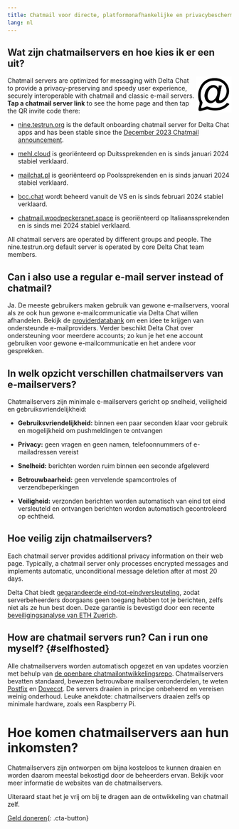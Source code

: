 ```yaml
---
title: Chatmail voor directe, platformonafhankelijke en privacybeschermende gesprekken
lang: nl
---
```



## Wat zijn chatmailservers en hoe kies ik er een uit?

<img alt="Chatmail logo" src="../assets/logos/chatmail.svg" width="80" style="float:right;" />

Chatmail servers are optimized for messaging with Delta Chat 
to provide a privacy-preserving and speedy user experience, 
securely interoperable with chatmail and classic e-mail servers. 
**Tap a chatmail server link** to see the home page and then tap the QR invite code there: 

- [nine.testrun.org](https://nine.testrun.org) is the default onboarding chatmail server
  for Delta Chat apps and has been stable since the [December 2023 Chatmail announcement](https://delta.chat/en/2023-12-13-chatmail).

- [mehl.cloud](https://mehl.cloud) is georiënteerd op Duitssprekenden
  en is sinds januari 2024 stabiel verklaard.

- [mailchat.pl](https://mailchat.pl) is georiënteerd op Poolssprekenden
  en is sinds januari 2024 stabiel verklaard.

- [bcc.chat](https://bcc.chat) wordt beheerd vanuit de VS en is sinds
  februari 2024 stabiel verklaard.

- [chatmail.woodpeckersnet.space](https://chatmail.woodpeckersnest.space/) is georiënteerd op Italiaanssprekenden
  en is sinds mei 2024 stabiel verklaard.

All chatmail servers are operated by different groups and people. 
The nine.testrun.org default server is operated by core Delta Chat team members. 

## Can i also use a regular e-mail server instead of chatmail?

Ja. De meeste gebruikers maken gebruik van gewone e-mailservers, vooral als ze ook hun gewone e-mailcommunicatie via Delta Chat willen afhandelen.
Bekijk de [providerdatabank](https://providers.delta.chat) om een idee te krijgen van ondersteunde e-mailproviders.
Verder beschikt Delta Chat over ondersteuning voor meerdere accounts;
zo kun je het ene account gebruiken voor gewone e-mailcommunicatie en het
andere voor gesprekken.


## In welk opzicht verschillen chatmailservers van e-mailservers?

Chatmailservers zijn minimale e-mailservers gericht op snelheid, veiligheid en gebruiksvriendelijkheid:

- **Gebruiksvriendelijkheid:** binnen een paar seconden klaar voor gebruik en mogelijkheid om pushmeldingen te ontvangen

- **Privacy:** geen vragen en geen namen, telefoonnummers of e-mailadressen vereist

- **Snelheid:** berichten worden ruim binnen een seconde afgeleverd

- **Betrouwbaarheid:** geen vervelende spamcontroles of verzendbeperkingen

- **Veiligheid:** verzonden berichten worden automatisch van eind tot eind versleuteld en
  ontvangen berichten worden automatisch gecontroleerd op echtheid.


## Hoe veilig zijn chatmailservers?

Each chatmail server provides additional privacy information on their web page.
Typically, a chatmail server only processes encrypted messages and
implements automatic, unconditional message deletion after at most 20 days.

Delta Chat biedt [gegarandeerde eind-tot-eindversleuteling](https://delta.chat/en/2023-11-23-jumbo-42),
zodat serverbeheerders doorgaans geen toegang hebben tot je berichten, zelfs niet als ze hun best doen.
Deze garantie is bevestigd door een recente [beveiligingsanalyse van ETH Zuerich](https://delta.chat/en/2024-03-25-crypto-analysis-securejoin).


## How are chatmail servers run? Can i run one myself? {#selfhosted}

Alle chatmailservers worden automatisch opgezet en van updates voorzien met behulp van
[de openbare chatmailontwikkelingsrepo](https://github.com/deltachat/chatmail).
Chatmailservers bevatten standaard, bewezen betrouwbare mailserveronderdelen,
te weten [Postfix](https://postfix.org) en [Dovecot](https://dovecot.org).
De servers draaien in principe onbeheerd en vereisen weinig onderhoud.
Leuke anekdote: chatmailservers draaien zelfs op minimale hardware, zoals een Raspberry Pi.


# Hoe komen chatmailservers aan hun inkomsten?

Chatmailservers zijn ontworpen om bijna kosteloos te kunnen draaien en worden daarom meestal bekostigd door de beheerders ervan.
Bekijk voor meer informatie de websites van de chatmailservers.

Uiteraard staat het je vrij om bij te dragen aan de ontwikkeling van chatmail zelf.

[Geld doneren](donate){: .cta-button}
